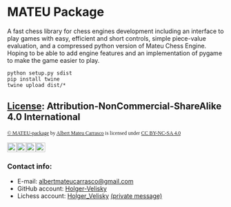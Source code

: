 # MATEU Package
A fast chess library for chess engines development including an interface to play games with easy, efficient and short controls, simple piece-value evaluation, and a compressed python version of Mateu Chess Engine. Hoping to be able to add engine features and an implementation of pygame to make the game easier to play.
```shell
python setup.py sdist
pip install twine
twine upload dist/*

```
## [License](https://github.com/Holger-Velisky/MATEU_package/blob/main/LICENSE.txt): Attribution-NonCommercial-ShareAlike 4.0 International
<p style="font-size:12px; font-family:verdana;"><a property="dct:title" rel="cc:attributionURL" href="https://github.com/Holger-Velisky/MATEU_package">© MATEU-package</a> by <a rel="cc:attributionURL dct:creator" property="cc:attributionName" href="https://github.com/Holger-Velisky">Albert Mateu Carrasco</a> is licensed under <a href="http://creativecommons.org/licenses/by-nc-sa/4.0/?ref=chooser-v1" target="_blank" rel="license noopener noreferrer" style="display:inline-block;">CC BY-NC-SA 4.0</a></p>

<a href="http://creativecommons.org/licenses/by-nc-sa/4.0/?ref=chooser-v1" target="_blank"><img style="height:22px!important;" src="https://mirrors.creativecommons.org/presskit/icons/cc.svg?ref=chooser-v1"><img style="height:22px!important;" src="https://mirrors.creativecommons.org/presskit/icons/by.svg?ref=chooser-v1"><img style="height:22px!important;" src="https://mirrors.creativecommons.org/presskit/icons/nc.svg?ref=chooser-v1"><img style="height:22px!important;" src="https://mirrors.creativecommons.org/presskit/icons/sa.svg?ref=chooser-v1"></a>

### Contact info:
- E-mail: [albertmateucarrasco@gmail.com](mailto:albertmateucarrasco@gmail.com)
- GitHub account: [Holger-Velisky](https://github.com/Holger-Velisky)
- Lichess account: [Holger_Velisky](https://lichess.org/@/Holger_Velisky) [(private message)](https://lichess.org/inbox/Holger_Velisky)